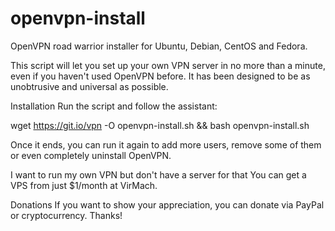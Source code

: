 # openvpn-install

OpenVPN road warrior installer for Ubuntu, Debian, CentOS and Fedora.

This script will let you set up your own VPN server in no more than a minute, even if you haven't used OpenVPN before. It has been designed to be as unobtrusive and universal as possible.

Installation
Run the script and follow the assistant:

wget https://git.io/vpn -O openvpn-install.sh && bash openvpn-install.sh

Once it ends, you can run it again to add more users, remove some of them or even completely uninstall OpenVPN.

I want to run my own VPN but don't have a server for that
You can get a VPS from just $1/month at VirMach.

Donations
If you want to show your appreciation, you can donate via PayPal or cryptocurrency. Thanks!
